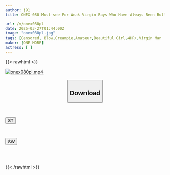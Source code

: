 ```yaml
---
author: j91
title: ONEX-080 Must-see For Weak Virgin Boys Who Have Always Been Bullied By Girls! A Motherly, All-affirming Big-breasted Girl Blushes With Embarrassment And Love In A Mission Of Challenge! First-time Virgin Insertion PREMIUM02

url: /v/onex080pl
date: 2025-03-27T01:44:00Z
image: "onex080pl.jpg"
tags: [Censored, Blow,Creampie,Amateur,Beautiful Girl,4HR+,Virgin Man	]
maker: [ONE MORE]
actress: [ ]
---
```



{{< rawhtml >}}

<div class="video" data-videoid="Be0YgeaKa2iyALl">
    <a href="javascript:;">
        <img src="/v/onex080pl/onex080pl.jpg" width="WIDTH" height="HEIGHT" alt="onex080pl.mp4" loading="lazy">
    </a>
</div>

<script type="text/javascript" src="https://j91.asia/asset/on-demand-st.js"></script>

<br>
  <link rel="stylesheet" href="https://j91.asia/asset/bs5.css">
  
  <center>
  <button class="btn btn-primary" type="button" data-bs-toggle="collapse" data-bs-target=".multi-collapse" aria-expanded="false" aria-controls="multiCollapseExample1 multiCollapseExample2"><h2>Download</h2></button></center>
</p>
<div class="row">
  <div class="col">
    <div class="collapse multi-collapse" id="multiCollapseExample1">
      <div class="card card-body">
	      	      <br>
<div class="buttons">  
<p><a href="/v/onex080pl/st.html" target="_blank"><button class="btn-hover color-3"><i class="fa fa-download"></i> ST</button></a></p></div>
    </div>
  </div>
</div>
  <div class="col">
    <div class="collapse multi-collapse" id="multiCollapseExample2">
      <div class="card card-body">
	      <br>
<div class="buttons">
<p><a href="/v/onex080pl/sw.html" target="_blank"><button class="btn-hover color-2"><i class="fa fa-download"></i> SW</button></a></p></div>
<br><br>
      </div>
    </div>
  </div>
</div>

{{< /rawhtml >}}